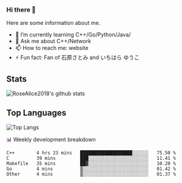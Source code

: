 ### Hi there 👋


<!-- **RoseAlice2018/RoseAlice2018** is a ✨ _special_ ✨ repository because its `README.md` (this file) appears on your GitHub profile. -->

Here are some information about me.

- 🌱 I’m currently learning C++/Go/Python/Java/
- 💬 Ask me about C++/Network
- 📫 How to reach me: website
- ⚡ Fun fact: Fan of 石原さとみ and いちはら ゆうこ


## Stats
![RoseAlice2018's github stats](https://github-readme-stats.vercel.app/api?username=RoseAlice2018&theme=tokyonight)

## Top Languages
![Top Langs](https://github-readme-stats.vercel.app/api/top-langs/?username=RoseAlice2018&layout=compact&theme=tokyonight)

📊 Weekly development breakdown
<!--START_SECTION:waka-->
```text
C++        4 hrs 23 mins   ███████████████████░░░░░░   75.50 % 
C          39 mins         ███░░░░░░░░░░░░░░░░░░░░░░   11.41 % 
Makefile   35 mins         ██▓░░░░░░░░░░░░░░░░░░░░░░   10.20 % 
Go         4 mins          ▒░░░░░░░░░░░░░░░░░░░░░░░░   01.42 % 
Other      4 mins          ▒░░░░░░░░░░░░░░░░░░░░░░░░   01.37 % 
```
<!--END_SECTION:waka-->

